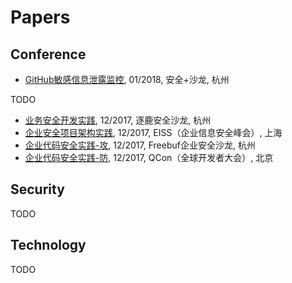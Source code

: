 # Papers

## Conference
- [GitHub敏感信息泄露监控](Github敏感信息泄露监控.md), 01/2018, 安全+沙龙, 杭州

TODO
- [业务安全开发实践](业务安全开发实践.md), 12/2017, 逐鹿安全沙龙, 杭州
- [企业安全项目架构实践](安全安全项目架构实践.md), 12/2017, EISS（企业信息安全峰会）, 上海
- [企业代码安全实践-攻](企业代码安全实践-攻.md), 12/2017, Freebuf企业安全沙龙, 杭州
- [企业代码安全实践-防](企业代码安全实践-防.md), 12/2017, QCon（全球开发者大会）, 北京

## Security
TODO

## Technology
TODO
